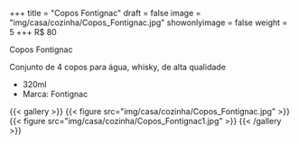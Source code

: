 +++
title = "Copos Fontignac"
draft = false
image = "img/casa/cozinha/Copos_Fontignac.jpg"
showonlyimage = false
weight = 5
+++
<span class="price">R$ 80</span>
<!--more-->

Copos Fontignac	

Conjunto de 4 copos para água, whisky, de alta qualidade

- 320ml
- Marca: Fontignac


{{< gallery >}}
{{< figure src="img/casa/cozinha/Copos_Fontignac.jpg" >}}
{{< figure src="img/casa/cozinha/Copos_Fontignac1.jpg" >}}
{{< /gallery >}}


